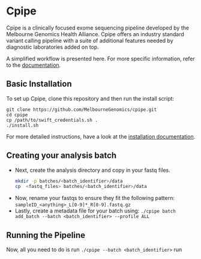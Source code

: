 # Cpipe  

Cpipe is a clinically focused exome sequencing pipeline developed
by the Melbourne Genomics Health Alliance. Cpipe offers an industry
standard variant calling pipeline with a suite of additional features 
needed by diagnostic laboratories added on top.

A simplified workflow is presented here. For more specific information, refer to the [documentation](docs/index.md).

## Basic Installation

To set up Cpipe, clone this repository and then run the install script:

    git clone https://github.com/MelbourneGenomics/cpipe.git
    cd cpipe
    cp /path/to/swift_credentials.sh .
    ./install.sh
    
For more detailed instructions, have a look at the [installation documentation](docs/install.md).

## Creating your analysis batch

* Next, create the analysis directory and copy in your fastq files.
   ```bash
   mkdir -p batches/<batch_identifier>/data
   cp  <fastq_files> batches/<batch_identifier>/data
   ```
* Now, rename your fastqs to ensure they fit the following pattern:
`sampleID_<anything>_L[0-9]*_R[0-9].fastq.gz`
* Lastly, create a metadata file for your batch using:
`./cpipe batch add_batch --batch <batch_identifier> --profile ALL`

## Running the Pipeline

Now, all you need to do is run `./cpipe --batch <batch_identifier>` run